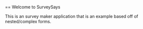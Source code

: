 == Welcome to SurveySays

This is an survey maker application that is an example based off of nested/complex forms.
